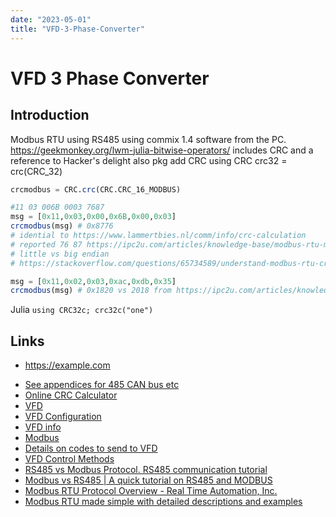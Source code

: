 ```yaml
---
date: "2023-05-01"
title: "VFD-3-Phase-Converter"
---
```

<!-- markdownlint-disable MD025 -->
# VFD 3 Phase Converter
<!-- markdownlint-enable MD025 -->

## Introduction

Modbus RTU using RS485 using commix 1.4 software from the PC.
https://geekmonkey.org/lwm-julia-bitwise-operators/ includes CRC and a reference to Hacker's delight
also 
pkg add CRC
using CRC
crc32 = crc(CRC_32)
```julia
crcmodbus = CRC.crc(CRC.CRC_16_MODBUS)

#11 03 006B 0003 7687
msg = [0x11,0x03,0x00,0x6B,0x00,0x03]
crcmodbus(msg) # 0x8776 
# idential to https://www.lammertbies.nl/comm/info/crc-calculation
# reported 76 87 https://ipc2u.com/articles/knowledge-base/modbus-rtu-made-simple-with-detailed-descriptions-and-examples/
# little vs big endian
# https://stackoverflow.com/questions/65734589/understand-modbus-rtu-crc#:~:text=In%20document%20of%20Modbus%20protocol,values%20for%20the%20low%20byte.%22

msg = [0x11,0x02,0x03,0xac,0xdb,0x35] 
crcmodbus(msg) # 0x1820 vs 2018 from https://ipc2u.com/articles/knowledge-base/modbus-rtu-made-simple-with-detailed-descriptions-and-examples/
```

Julia `using CRC32c; crc32c("one")`

## Links

<!-- markdownlint-disable MD034 -->
* https://example.com
<!-- markdownlint-enable MD034 -->
* [See appendices for 485 CAN bus etc](https://docs.galco.com/techdoc/dlpc/driv_ac_vfd-e_um.pdf)
* [Online CRC Calculator](https://www.lammertbies.nl/comm/info/crc-calculation)
* [VFD](https://realpars.com/variable-frequency-drive/)
* [VFD Configuration](https://wiki.printnc.info/en/controllers/linuxcnc/vfd)
* [VFD info](http://www.softstartuk.com/wp-content/uploads/2013/07/VFD-E-Modbus-RTU-SS.pdf)
* [Modbus](https://en.wikipedia.org/wiki/Modbus)
* [Details on codes to send to VFD  ](https://www.ato.com/how-to-control-vfd-via-rs485-interface)
* [VFD Control Methods](https://www.ato.com/5-frequency-control-methods-for-vfd)
* [RS485 vs Modbus Protocol. RS485 communication tutorial](https://www.eltima.com/article/modbus-vs-rs485/)
* [Modbus vs RS485 | A quick tutorial on RS485 and MODBUS](https://www.virtual-serial-port.org/articles/modbus-vs-rs485/)
* [Modbus RTU Protocol Overview - Real Time Automation, Inc.](https://www.rtautomation.com/technologies/modbus-rtu/)
* [Modbus RTU made simple with detailed descriptions and examples](https://ipc2u.com/articles/knowledge-base/modbus-rtu-made-simple-with-detailed-descriptions-and-examples/)
